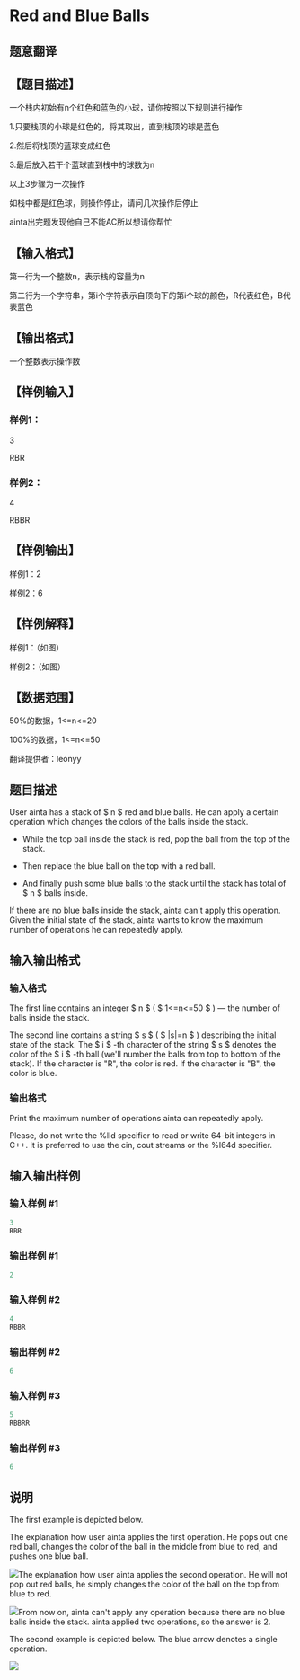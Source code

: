 # Red and Blue Balls

## 题意翻译

## 【题目描述】

一个栈内初始有n个红色和蓝色的小球，请你按照以下规则进行操作

1.只要栈顶的小球是红色的，将其取出，直到栈顶的球是蓝色

2.然后将栈顶的蓝球变成红色

3.最后放入若干个蓝球直到栈中的球数为n

以上3步骤为一次操作

如栈中都是红色球，则操作停止，请问几次操作后停止

ainta出完题发现他自己不能AC所以想请你帮忙

## 【输入格式】

第一行为一个整数n，表示栈的容量为n

第二行为一个字符串，第i个字符表示自顶向下的第i个球的颜色，R代表红色，B代表蓝色

## 【输出格式】

一个整数表示操作数

## 【样例输入】

### 样例1：

3

RBR

### 样例2：

4

RBBR

## 【样例输出】

样例1：2

样例2：6

## 【样例解释】

样例1：（如图）

样例2：（如图）

## 【数据范围】

50%的数据，1<=n<=20

100%的数据，1<=n<=50

翻译提供者：leonyy

## 题目描述

User ainta has a stack of $ n $ red and blue balls. He can apply a certain operation which changes the colors of the balls inside the stack.

- While the top ball inside the stack is red, pop the ball from the top of the stack.

- Then replace the blue ball on the top with a red ball.

- And finally push some blue balls to the stack until the stack has total of $ n $ balls inside.

If there are no blue balls inside the stack, ainta can't apply this operation. Given the initial state of the stack, ainta wants to know the maximum number of operations he can repeatedly apply.

## 输入输出格式

### 输入格式

The first line contains an integer $ n $ ( $ 1<=n<=50 $ ) — the number of balls inside the stack.

The second line contains a string $ s $ ( $ |s|=n $ ) describing the initial state of the stack. The $ i $ -th character of the string $ s $ denotes the color of the $ i $ -th ball (we'll number the balls from top to bottom of the stack). If the character is "R", the color is red. If the character is "B", the color is blue.

### 输出格式

Print the maximum number of operations ainta can repeatedly apply.

Please, do not write the %lld specifier to read or write 64-bit integers in С++. It is preferred to use the cin, cout streams or the %I64d specifier.

## 输入输出样例

### 输入样例 #1

```cpp
3
RBR

```
### 输出样例 #1

```cpp
2

```
### 输入样例 #2

```cpp
4
RBBR

```
### 输出样例 #2

```cpp
6

```
### 输入样例 #3

```cpp
5
RBBRR

```
### 输出样例 #3

```cpp
6

```
## 说明

The first example is depicted below.

The explanation how user ainta applies the first operation. He pops out one red ball, changes the color of the ball in the middle from blue to red, and pushes one blue ball.

![](https://cdn.luogu.com.cn/upload/vjudge_pic/CF399B/46d99e80a224613ca49d2dd409a2bd590f3a143b.png)The explanation how user ainta applies the second operation. He will not pop out red balls, he simply changes the color of the ball on the top from blue to red.

![](https://cdn.luogu.com.cn/upload/vjudge_pic/CF399B/ba104f84149ca3428e863eb38f8da803a6fe6f63.png)From now on, ainta can't apply any operation because there are no blue balls inside the stack. ainta applied two operations, so the answer is 2.

The second example is depicted below. The blue arrow denotes a single operation.

![](https://cdn.luogu.com.cn/upload/vjudge_pic/CF399B/246415b97c6930634b8753ec3ac33ff3b80befc8.png)


